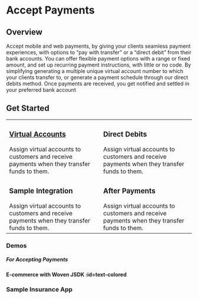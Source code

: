 # Accept Payments
## Overview
Accept mobile and web payments, by giving your clients seamless payment experiences, with options to “pay with transfer” or a “direct debit” from their bank accounts.
You can offer flexible payment options with a range or fixed amount, and set up recurring payment instructions, with little or no code.
By simplifying generating a multiple unique virtual account number to which your clients transfer to, or generate a payment schedule through our direct debits method.
Once payments are received, you get notified and settled in your preferred bank account


## Get Started

<div class="card-table">
<table>
    <tr><td><h3><a href="#/virtual_accounts"><colored>Virtual Accounts</colored></a></h3>Assign virtual accounts to customers and receive payments when they transfer funds to them.</td><td><h3>Direct Debits</h3>Assign virtual accounts to customers and receive payments when they transfer funds to them.</td></tr><tr><td><h3 class="mt-1">Sample Integration</h3>Assign virtual accounts to customers and receive payments when they transfer funds to them.</td><td><h3 class="mt-1">After Payments</h3>Assign virtual accounts to customers and receive payments when they transfer funds to them.</td></tr>
</table>
</div>

### Demos
##### For Accepting Payments

#### E-commerce with Woven JSDK :id=text-colored 
<!-- Lorem ipsum dolor sit amet, consectetur adipiscing elit, sed do eiusmod tempor incididunt ut -->
    
### Sample Insurance App
<!-- Lorem ipsum dolor sit amet, consectetur adipiscing elit, sed do eiusmod tempor incididunt ut -->
